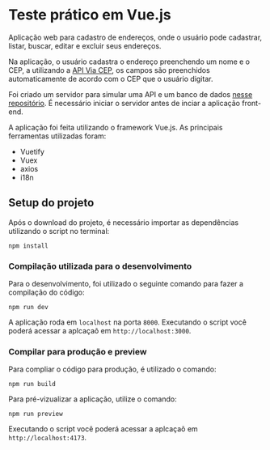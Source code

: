 # Teste prático em Vue.js

Aplicação web para cadastro de endereços, onde o usuário pode cadastrar, listar, buscar, editar e excluir seus endereços.

Na aplicação, o usuário cadastra o endereço preenchendo um nome e o CEP, a utilizando a [API Via CEP](https://viacep.com.br/), os campos são preenchidos automaticamente de acordo com o CEP que o usuário digitar.

Foi criado um servidor para simular uma API e um banco de dados [nesse repositório](https://github.com/felipemacchiz/teste-front-end-api). É necessário iniciar o servidor antes de inciar a aplicação front-end.

A aplicação foi feita utilizando o framework Vue.js. As principais ferramentas utilizadas foram:
- Vuetify
- Vuex
- axios
- i18n

## Setup do projeto

Após o download do projeto, é necessário importar as dependências utilizando o script no terminal:

```
npm install
```

### Compilação utilizada para o desenvolvimento

Para o desenvolvimento, foi utilizado o seguinte comando para fazer a compilação do código:

```
npm run dev
```

A aplicação roda em `localhost` na porta `8000`. Executando o script você poderá acessar a aplcaçaõ em `http://localhost:3000`.

### Compilar para produção e preview

Para compliar o código para produção, é utilizado o comando:

```
npm run build
```

Para pré-vizualizar a aplicação, utilize o comando: 

```
npm run preview
```

Executando o script você poderá acessar a aplcaçaõ em `http://localhost:4173`.

